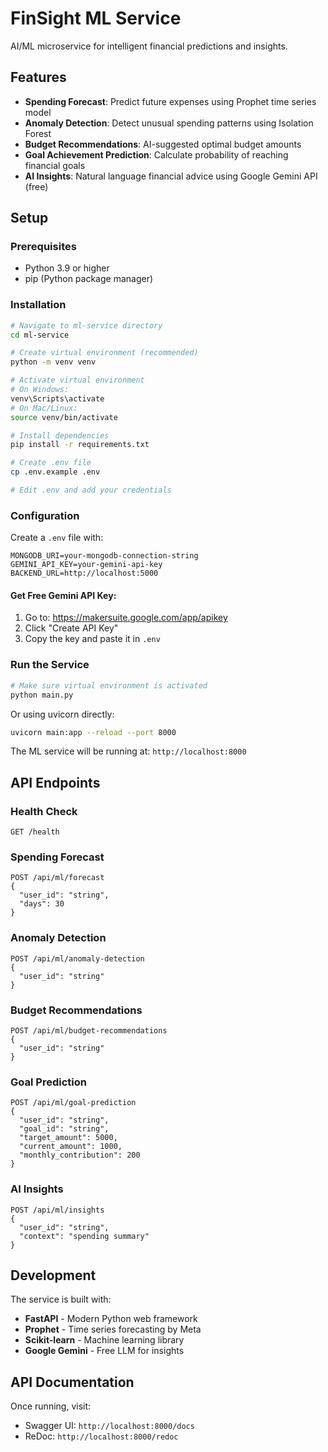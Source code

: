 # FinSight ML Service

AI/ML microservice for intelligent financial predictions and insights.

## Features

- **Spending Forecast**: Predict future expenses using Prophet time series model
- **Anomaly Detection**: Detect unusual spending patterns using Isolation Forest
- **Budget Recommendations**: AI-suggested optimal budget amounts
- **Goal Achievement Prediction**: Calculate probability of reaching financial goals
- **AI Insights**: Natural language financial advice using Google Gemini API (free)

## Setup

### Prerequisites

- Python 3.9 or higher
- pip (Python package manager)

### Installation

```bash
# Navigate to ml-service directory
cd ml-service

# Create virtual environment (recommended)
python -m venv venv

# Activate virtual environment
# On Windows:
venv\Scripts\activate
# On Mac/Linux:
source venv/bin/activate

# Install dependencies
pip install -r requirements.txt

# Create .env file
cp .env.example .env

# Edit .env and add your credentials
```

### Configuration

Create a `.env` file with:

```env
MONGODB_URI=your-mongodb-connection-string
GEMINI_API_KEY=your-gemini-api-key
BACKEND_URL=http://localhost:5000
```

#### Get Free Gemini API Key:

1. Go to: https://makersuite.google.com/app/apikey
2. Click "Create API Key"
3. Copy the key and paste it in `.env`

### Run the Service

```bash
# Make sure virtual environment is activated
python main.py
```

Or using uvicorn directly:

```bash
uvicorn main:app --reload --port 8000
```

The ML service will be running at: `http://localhost:8000`

## API Endpoints

### Health Check
```
GET /health
```

### Spending Forecast
```
POST /api/ml/forecast
{
  "user_id": "string",
  "days": 30
}
```

### Anomaly Detection
```
POST /api/ml/anomaly-detection
{
  "user_id": "string"
}
```

### Budget Recommendations
```
POST /api/ml/budget-recommendations
{
  "user_id": "string"
}
```

### Goal Prediction
```
POST /api/ml/goal-prediction
{
  "user_id": "string",
  "goal_id": "string",
  "target_amount": 5000,
  "current_amount": 1000,
  "monthly_contribution": 200
}
```

### AI Insights
```
POST /api/ml/insights
{
  "user_id": "string",
  "context": "spending summary"
}
```

## Development

The service is built with:
- **FastAPI** - Modern Python web framework
- **Prophet** - Time series forecasting by Meta
- **Scikit-learn** - Machine learning library
- **Google Gemini** - Free LLM for insights

## API Documentation

Once running, visit:
- Swagger UI: `http://localhost:8000/docs`
- ReDoc: `http://localhost:8000/redoc`



